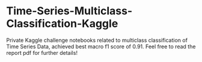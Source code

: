 # Time-Series-Multiclass-Classification-Kaggle
Private Kaggle challenge notebooks related to multiclass classification of Time Series Data, achieved best macro f1 score of 0.91. Feel free to read the report pdf for further details!
